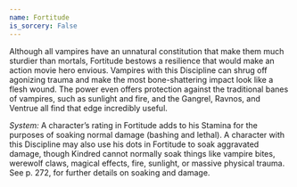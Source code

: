 ```yaml
---
name: Fortitude
is_sorcery: False
---
```


Although all vampires have an unnatural constitution that make them much sturdier than mortals, Fortitude bestows a resilience that would make an action movie hero envious. Vampires with this Discipline can shrug off agonizing trauma and make the most bone-shattering impact look like a flesh wound. The power even offers protection against the traditional banes of vampires, such as sunlight and fire, and the Gangrel, Ravnos, and Ventrue all find that edge incredibly useful.

_System:_ A character’s rating in Fortitude adds to his Stamina for the purposes of soaking normal damage (bashing and lethal). A character with this Discipline may also use his dots in Fortitude to soak aggravated damage, though Kindred cannot normally soak things like vampire bites, werewolf claws, magical effects, fire, sunlight, or massive physical trauma. See p. 272, for further details on soaking and damage.
